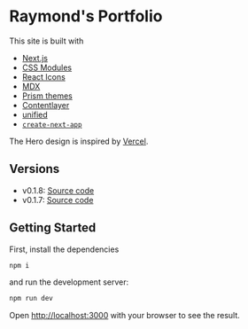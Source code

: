# Raymond's Portfolio

This site is built with

- [Next.js](https://nextjs.org/)
- [CSS Modules](https://github.com/css-modules/css-modules)
- [React Icons](https://react-icons.github.io/react-icons/)
- [MDX](https://mdxjs.com/)
- [Prism themes](https://github.com/PrismJS/prism-themes)
- [Contentlayer](https://www.contentlayer.dev)
- [unified](https://github.com/unifiedjs/unified)
- [`create-next-app`](https://github.com/vercel/next.js/tree/canary/packages/create-next-app)

The Hero design is inspired by [Vercel](https://vercel.com/).

## Versions

- v0.1.8: [Source code](https://github.com/famu1hundred/famu1hundred.github.io/releases/tag/0.1.8)
- v0.1.7: [Source code](https://github.com/famu1hundred/famu1hundred.github.io/releases/tag/0.1.7)

## Getting Started

First, install the dependencies

```bash
npm i
```

and run the development server:

```bash
npm run dev
```

Open [http://localhost:3000](http://localhost:3000) with your browser to see the result.
